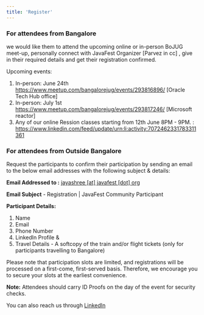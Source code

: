 ```yaml
---
title: 'Register'
---
```



### For attendees from Bangalore 

we would like them to attend the upcoming online or in-person BoJUG meet-up, personally connect with JavaFest Organizer [Parvez in cc] , give in their required details and get their registration confirmed.

Upcoming events:

1. In-person: June 24th https://www.meetup.com/bangalorejug/events/293816896/ [Oracle Tech Hub office]
3. In-person: July 1st https://www.meetup.com/bangalorejug/events/293817246/ [Microsoft reactor]
4. Any of our online Ression classes starting from 12th June 8PM - 9PM. : https://www.linkedin.com/feed/update/urn:li:activity:7072462331783311361

### For attendees from Outside Bangalore 

Request the participants to confirm their participation by sending an email to the below email addresses with the following subject & details:

**Email Addressed to :** [jayashree [at] javafest [dot]  org](mailto:jayashree@jvaafest.org?subject=Registration%20|%20JavaFest%20Community%20Participant)

**Email Subject** - Registration | JavaFest Community Participant

**Participant Details:**

1. Name
2. Email
3. Phone Number
4. LinkedIn Profile &
5. Travel Details - A softcopy of the train and/or flight tickets (only for participants travelling to Bangalore)

Please note that participation slots are limited, and registrations will be processed on a first-come, first-served basis. Therefore, we encourage you to secure your slots at the earliest convenience.

**Note:** Attendees should carry ID Proofs on the day of the event for security checks. 

You can also reach us through [LinkedIn](https://www.linkedin.com/company/javafest)
